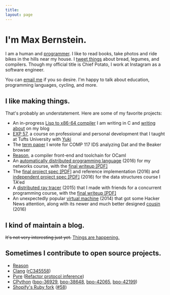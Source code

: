 ```yaml
---
title:
layout: page
---
```


<h1>I'm Max Bernstein.</h1>

I am a human and [programmer](https://github.com/tekknolagi). I like to read
books, take photos and ride bikes in the hills near my house. I [tweet
things](https://twitter.com/tekknolagi) about bread, legumes, and compilers.
Though my official title is Chief Potato, I work at Instagram as a software
engineer.

You can [email me](mailto:contact@bernsteinbear.com) if you so desire. I'm
happy to talk about education, programming languages, cycling, and more.

## I like making things.

That's probably an understatement. Here are some of my favorite projects:

* An in-progress [Lisp to x86-64 compiler](https://github.com/tekknolagi/ghuloum)
  I am writing in C and [writing about](/blog/lisp/) on my blog
* [EXP 57](/excollege/), a course on professional and personal development that
  I taught at Tufts University with [Yuki](https://yzan424.github.io/)
* The [term paper](/dat-paper/) I wrote for COMP 117 IDS
  analyzing Dat and the Beaker browser
* [Reason](https://reasonml.github.io/), a compiler front-end and toolchain for
  OCaml
* An [automatically distributed programming language](https://github.com/tekknolagi/distlisp)
  (2016) for my networks course, with the
  [final writeup [PDF]](/resources/comp112-writeup.pdf)
* The [final project spec [PDF]](/resources/comp15-homework6.pdf)
  and reference implementation (2016) and
  [independent project spec [PDF]](/resources/comp15-independent.pdf)
  (2016) for the data structures course I TA'ed
* A [distributed ray tracer](https://github.com/TheiaRT/tracer) (2015) that I
  made with friends for a concurrent programming course, with the
  [final writeup [PDF]](/resources/comp50-writeup.pdf)
* An unexpectedly popular [virtual machine](https://github.com/tekknolagi/carp)
  (2014) that got some Hacker News attention, along with its newer
  and much better designed [cousin](https://github.com/RabbitVM/rabbit) (2016)

## I kind of maintain a blog.

<del>It's not very interesting just yet.</del> [Things are happening.](/blog/)

## Sometimes I contribute to open source projects.
* [Reason](https://github.com/facebook/reason)
* [Clang](https://clang.llvm.org/)
  ([rC345558](https://reviews.llvm.org/rC345558))
* [Pyre](https://pyre-check.org/)
  ([Refactor protocol inference](https://github.com/facebook/pyre-check/commit/f14577db5940c0b4087fffe209786cd4075f37df))
* [CPython](https://www.python.org/)
  ([bpo-36929](https://github.com/python/cpython/pull/13392),
  [bpo-38648](https://github.com/python/cpython/pull/17002),
  [bpo-42065](https://github.com/python/cpython/pull/19940),
  [bpo-42199](https://github.com/python/cpython/pull/23031))
* [Shopify's Ruby fork](https://github.com/Shopify/ruby)
  ([#58](https://github.com/Shopify/ruby/pull/58))
